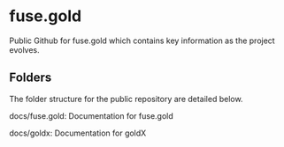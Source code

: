 # fuse.gold
Public Github for fuse.gold which contains key information as the project evolves.

## Folders
The folder structure for the public repository are detailed below.

docs/fuse.gold: Documentation for fuse.gold

docs/goldx: Documentation for goldX
